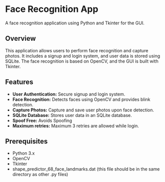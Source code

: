# Face Recognition App

A face recognition application using Python and Tkinter for the GUI.

## Overview

This application allows users to perform face recognition and capture photos. It includes a signup and login system, and user data is stored using SQLite. The face recognition is based on OpenCV, and the GUI is built with Tkinter.

## Features

- **User Authentication:** Secure signup and login system.
- **Face Recognition:** Detects faces using OpenCV and provides blink detection.
- **Capture Photos:** Capture and save user photos upon face detection.
- **SQLite Database:** Stores user data in an SQLite database.
- **Spoof Free:** Avoids Spoofing
- **Maximum retries:** Maximum 3 retries are allowed while login.

## Prerequisites

- Python 3.x
- OpenCV
- Tkinter
- shape_predictor_68_face_landmarks.dat (this file should be in the same directory as other .py files)


